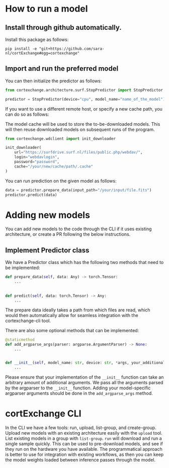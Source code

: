 # How to run a model

## Install through github automatically.

Install this package as follows:

```
pip install -e "git+https://github.com/sara-nl/cortExchange#egg=cortexchange"
```

## Import and run the preferred model

You can then initialize the predictor as follows:

```Python
from cortexchange.architecture.surf.StopPredictor import StopPredictor

predictor = StopPredictor(device="cpu", model_name="name_of_the_model")
```

If you want to use a different remote host, or specify a new cache path, you can do so as follows:

The model cache will be used to store the to-be-downloaded models. This will then reuse downloaded models on subsequent
runs of the program.

```Python
from cortexchange.wdclient import init_downloader

init_downloader(
    url="https://surfdrive.surf.nl/files/public.php/webdav/",
    login="webdavlogin",
    password="password",
    cache="/your/new/cache/path/.cache"
) 
```

You can run prediction on the given model as follows:

```Python
data = predictor.prepare_data(input_path="/your/input/file.fits")
predictor.predict(data)
```

# Adding new models

You can add new models to the code through the CLI if it uses existing architecture, or create a PR following the below
instructions.

## Implement Predictor class

We have a Predictor class which has the following two methods that need to be implemented:

```Python 
def prepare_data(self, data: Any) -> torch.Tensor:
    ...
    
    
def predict(self, data: torch.Tensor) -> Any:
    ...
```

The prepare data ideally takes a path from which files are read, which would then automatically allow for seamless
integration with the cortexchange-cli tool.

There are also some optional methods that can be implemented:

```Python
@staticmethod
def add_argparse_args(parser: argparse.ArgumentParser) -> None:
    ...


def __init__(self, model_name: str, device: str, *args, your_additional_args=0, **kwargs):
    ...
```

Please ensure that your implementation of the `__init__` function can take an arbitrary amount of additional arguments.
We pass all the arguments parsed by the argparser to the `__init__` function.
Adding your model-specific argparser arguments should be done in the `add_argparse_args` method.

# cortExchange CLI

In the CLI we have a few tools: run, upload, list-group, and create-group.
Upload new models with an existing architecture easily with the `upload` tool.
List existing models in a group with `list-group`. `run` will download and run a single sample quickly.
This can be used to pre-download models, and see if they run on the hardware you have available.
The programmatical approach is better to use for integration with existing workflows, as then you can keep the model
weights loaded between inference passes through the model.